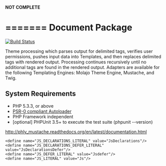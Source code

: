 **NOT COMPLETE**

=======
Document Package
=======

[![Build Status](https://travis-ci.org/Molajo/Asset.png?branch=master)](https://travis-ci.org/Molajo/Asset)

Theme processing which parses output for delimited tags, verifies user permissions, pushes input data into Templates,
  and then replaces delimited tags with rendered output. Processing continues recursively until no additional
  tags are found in the rendered output. Adapters are available for the following Templating Engines:
  Molajo Theme Engine, Mustache, and Twig.

## System Requirements ##

* PHP 5.3.3, or above
* [PSR-0 compliant Autoloader](https://github.com/php-fig/fig-standards/blob/master/accepted/PSR-0.md)
* PHP Framework independent
* [optional] PHPUnit 3.5+ to execute the test suite (phpunit --version)

http://phly_mustache.readthedocs.org/en/latest/documentation.html

    <define name="JS_DECLARATIONS_LITERAL" value="JsDeclarations"/>
    <define name="JS_DECLARATIONS_DEFER_LITERAL" value="JsDeclarationsDefer"/>
    <define name="JS_DEFER_LITERAL" value="Jsdefer"/>
    <define name="JS_LITERAL" value="Js"/>
